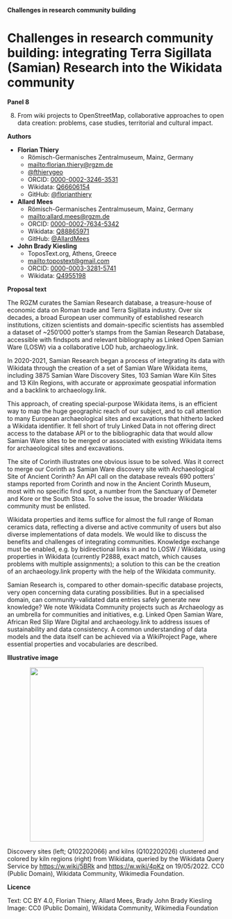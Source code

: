 **Challenges in research community building**

# Challenges in research community building: integrating Terra Sigillata (Samian) Research into the Wikidata community

**Panel 8**

8.  From wiki projects to OpenStreetMap, collaborative approaches to open data creation: problems, case studies, territorial and cultural impact.

**Authors**

-   **Florian Thiery**
    -   Römisch-Germanisches Zentralmuseum, Mainz, Germany
    -   <mailto:florian.thiery@rgzm.de>
    -   [@fthierygeo](https://twitter.com/fthierygeo)
    -   ORCID: [0000-0002-3246-3531](https://orcid.org/0000-0002-3246-3531)
    -   Wikidata: [Q66606154](http://www.wikidata.org/entity/Q66606154)
    -   GitHub: [@florianthiery](http://github.com/florianthiery)
-   **Allard Mees**
    -   Römisch-Germanisches Zentralmuseum, Mainz, Germany
    -   <mailto:allard.mees@rgzm.de>
    -   ORCID: [0000-0002-7634-5342](https://orcid.org/0000-0002-7634-5342)
    -   Wikidata: [Q88865971](http://www.wikidata.org/entity/Q88865971)
    -   GitHub: [@AllardMees](http://github.com/AllardMees)
-   **John Brady Kiesling**
    -   ToposText.org, Athens, Greece
    -   <mailto:topostext@gmail.com>
    -   ORCID: [0000-0003-3281-5741](https://orcid.org/0000-0003-3281-5741)
    -   Wikidata: [Q4955198](http://www.wikidata.org/entity/Q4955198)

**Proposal text**

The RGZM curates the Samian Research database, a treasure-house of economic data on Roman trade and Terra Sigillata industry. Over six decades, a broad European user community of established research institutions, citizen scientists and domain-specific scientists has assembled a dataset of ~250’000 potter’s stamps from the Samian Research Database, accessible with findspots and relevant bibliography as Linked Open Samian Ware (LOSW) via a collaborative LOD hub, archaeology.link.

In 2020-2021, Samian Research began a process of integrating its data with Wikidata through the creation of a set of Samian Ware Wikidata items, including 3875 Samian Ware Discovery Sites, 103 Samian Ware Kiln Sites and 13 Kiln Regions, with accurate or approximate geospatial information and a backlink to archaeology.link.

This approach, of creating special-purpose Wikidata items, is an efficient way to map the huge geographic reach of our subject, and to call attention to many European archaeological sites and excavations that hitherto lacked a Wikidata identifier. It fell short of truly Linked Data in not offering direct access to the database API or to the bibliographic data that would allow Samian Ware sites to be merged or associated with existing Wikidata items for archaeological sites and excavations.

The site of Corinth illustrates one obvious issue to be solved. Was it correct to merge our Corinth as Samian Ware discovery site with Archaeological Site of Ancient Corinth? An API call on the database reveals 690 potters’ stamps reported from Corinth and now in the Ancient Corinth Museum, most with no specific find spot, a number from the Sanctuary of Demeter and Kore or the South Stoa. To solve the issue, the broader Wikidata community must be enlisted.

Wikidata properties and items suffice for almost the full range of Roman ceramics data, reflecting a diverse and active community of users but also diverse implementations of data models. We would like to discuss the benefits and challenges of integrating communities. Knowledge exchange must be enabled, e.g. by bidirectional links in and to LOSW / Wikidata, using properties in Wikidata (currently P2888, exact match, which causes problems with multiple assignments); a solution to this can be the creation of an archaeology.link property with the help of the Wikidata community.

Samian Research is, compared to other domain-specific database projects, very open concerning data curating possibilities. But in a specialised domain, can community-validated data entries safely generate new knowledge? We note Wikidata Community projects such as Archaeology as an umbrella for communities and initiatives, e.g. Linked Open Samian Ware, African Red Slip Ware Digital and archaeology.link to address issues of sustainability and data consistency. A common understanding of data models and the data itself can be achieved via a WikiProject Page, where essential properties and vocabularies are described.

**Illustrative image**

<center><img src="https://raw.githubusercontent.com/archeofoss/archeofoss2022/main/panel-8-wiki-osm/thiery-mees-kiesling.png" width="400"></center>

Discovery sites (left; Q102202066) and kilns (Q102202026) clustered and colored by kiln regions (right) from Wikidata, queried by the Wikidata Query Service by <https://w.wiki/5BRk> and <https://w.wiki/4pKz> on 19/05/2022. CC0 (Public Domain), Wikidata Community, Wikimedia Foundation.

**Licence**

Text: CC BY 4.0, Florian Thiery, Allard Mees, Brady John Brady Kiesling
Image: CC0 (Public Domain), Wikidata Community, Wikimedia Foundation
